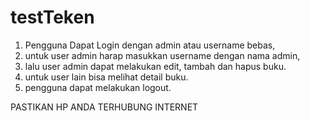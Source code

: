 # testTeken

1. Pengguna Dapat Login dengan admin atau username bebas,
2. untuk user admin harap masukkan username dengan nama admin,
3. lalu user admin dapat melakukan edit, tambah dan hapus buku.
4. untuk user lain bisa melihat detail buku.
5. pengguna dapat melakukan logout.

PASTIKAN HP ANDA TERHUBUNG INTERNET
